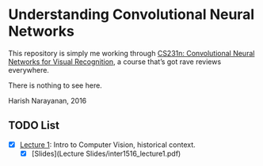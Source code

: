 # Understanding Convolutional Neural Networks

This repository is simply me working through [CS231n: Convolutional
Neural Networks for Visual Recognition](http://cs231n.stanford.edu), a
course that’s got rave reviews everywhere.

There is nothing to see here.

Harish Narayanan, 2016

## TODO List

- [x] [Lecture 1](https://www.youtube.com/watch?v=F-g0-6_RRUA): Intro to Computer Vision, historical context.
   - [x] [Slides](Lecture Slides/inter1516_lecture1.pdf)
